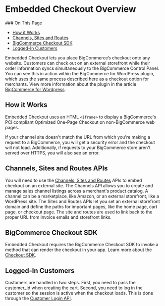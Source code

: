 <h1>Embedded Checkout Overview</h1>
<div class="otp" id="no-index">
### On This Page

* [How it Works](#how-it-works)
* [Channels, Sites and Routes](#channels-sites-routes)
* [BigCommerce Checkout SDK](#cart-checkout_embed-checkout-sdk)
* [Logged-In Customers](#cart-checkout_logged-in-customers)

</div>

Embedded Checkout lets you place BigCommerce’s checkout onto any website. Customers can check out on an external storefront while their order information syncs simultaneously to the BigCommerce Control Panel. You can see this in action within the BigCommerce for WordPress plugin, which uses the same process described here as a checkout option for merchants. View more information about the plugin in the article [BigCommerce for Wordpress](https://developer.bigcommerce.com/bigcommerce-for-wordpress/getting-started/introduction).

<a id="how-it-works"></a>


## How it Works

Embedded Checkout uses an HTML `<iframe>` to display a BigCommerce's PCI compliant Optimized One-Page Checkout on non-BigCommerce web pages.

If your channel site doesn't match the URL from which you're making a request to a BigCommerce, you will get a security error and the checkout will not load. Additionally, if requests to your BigCommerce store aren't served over HTTPS, you will also see an error.

<a id="channels-sites-routes"></a>


## Channels, Sites and Routes APIs

You will need to use the [Channels, Sites and Routes](#) APIs to embed checkout on an external site. The Channels API allows you to create and manage sales channel listings across a merchant's product catalog. A channel can be a marketplace, like Amazon, or an external storefront, like a WordPress site. The Sites and Routes APIs let you set an external storefront domain and define the paths for important pages, like the home page, cart page, or checkout page. The site and routes are used to link back to the proper URL from invoice emails and storefront links.

<a id="cart-checkout_embed-checkout-sdk"></a>

## BigCommerce Checkout SDK

Embedded Checkout requires the BigCommerce Checkout SDK to invoke a method that can render the checkout in your app. Learn more about the [Checkout SDK](https://developer.bigcommerce.com/api-docs/cart-and-checkout/checkout-sdk).

<a id="#cart-checkout_logged-in-customers"></a>

## Logged-In Customers

Customers are handled in two steps. First, you need to pass the customer_id when creating the cart. Second, you need to log in the customer so the session is active when the checkout loads. This is done through the [Customer Login API](https://developer.bigcommerce.com/api-docs/customers/customer-login-api).

